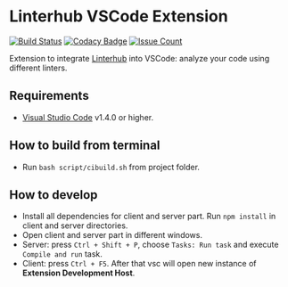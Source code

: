 Linterhub VSCode Extension
=====
[![Build Status](https://travis-ci.org/Repometric/linterhub-vscode.svg?branch=master)](https://travis-ci.org/Repometric/linterhub-vscode)
[![Codacy Badge](https://api.codacy.com/project/badge/Grade/1b144c20d0e34388a9ca21d764782181)](https://www.codacy.com/app/Repometric/linterhub-vscode?utm_source=github.com&amp;utm_medium=referral&amp;utm_content=Repometric/linterhub-vscode&amp;utm_campaign=Badge_Grade)
[![Issue Count](https://codeclimate.com/github/Repometric/linterhub-vscode/badges/issue_count.svg)](https://codeclimate.com/github/Repometric/linterhub-vscode)

Extension to integrate [Linterhub](https://github.com/Repometric/linterhub-cli) into VSCode: analyze your code using different linters.

## Requirements
* [Visual Studio Code](https://code.visualstudio.com) v1.4.0 or higher.

## How to build from terminal
* Run `bash script/cibuild.sh` from project folder.

## How to develop
* Install all dependencies for client and server part. Run `npm install` in client and server directories.
* Open client and server part in different windows.
* Server: press `Ctrl + Shift + P`, choose `Tasks: Run task` and execute `Compile and run` task.
* Client: press `Ctrl + F5`. After that vsc will open new instance of **Extension Development Host**.
